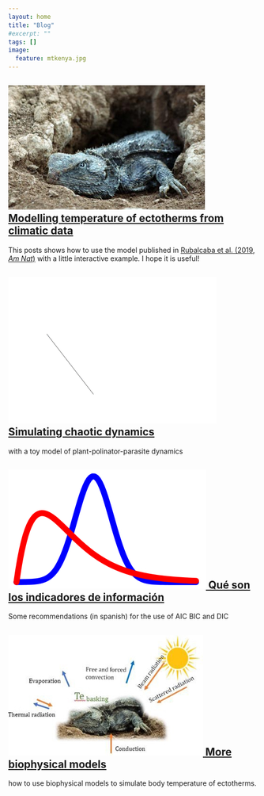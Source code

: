 ```yaml
---
layout: home
title: "Blog"
#excerpt: ""
tags: []
image:
  feature: mtkenya.jpg
---
```

<div class="titles">

<div class="tile">
  <h2 class="post-title"> <a href="/posts/temperature_distributions"> 
  <img src="/images/posts/lizard.jpg"/>
  Modelling temperature of ectotherms from climatic data </a></h2>
  This posts shows how to use the model published in <a href = "https://www.amnat.org/an/newpapers/MayRubalcaba.html" target="_blank">       Rubalcaba et al. (2019, <i>Am Nat</i>)</a> with a little interactive example. I hope it is useful!
</div><!-- /.tile -->

<div class="tile">
  <h2 class="post-title"><a href="/posts/">
  <img src="/images/posts/atractor.gif"/>
  Simulating chaotic dynamics </a></h2>
  <p class="post-excerpt"> with a toy model of plant-polinator-parasite dynamics </p>
</div><!-- /.tile -->

<div class="tile">
  <h2 class="post-title"><a href="/posts/information_criterion">
  <img src="/images/posts/Bayes_icon.jpg"/>
  Qué son los indicadores de información </a></h2>
  <p class="post-excerpt">Some recommendations (in spanish) for the use of AIC BIC and DIC </p>
</div><!-- /.tile -->

<div class="tile">
  <h2 class="post-title"><a href="https://jrubalcaba.shinyapps.io/jrubalcabagithub/">
  <img src="/images/posts/bodytemp.jpg"/>
  More biophysical models </a></h2>
  <p class="post-excerpt"> how to use biophysical models to simulate body temperature of ectotherms. </p>
</div><!-- /.tile -->

